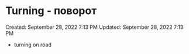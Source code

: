 # Turning - поворот

Created: September 28, 2022 7:13 PM
Updated: September 28, 2022 7:13 PM

- turning on road